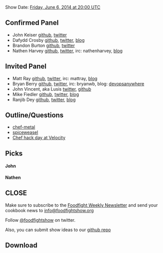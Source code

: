 Show Date:  [Friday, June 6, 2014 at 20:00 UTC](http://www.timeanddate.com/worldclock/fixedtime.html?msg=Food+Fight+Show+-+Chef+Metal%21&iso=20140606T16&p1=419&ah=1)

Confirmed Panel<a name="panel"></a>
-----
* John Keiser [github](https://github.com/jkeiser), [twitter](https://twitter.com/jkeiser2)
* Dafydd Crosby [github](https://github.com/dafyddcrosby), [twitter](https://twitter.com/dafyddcrosby), [blog](http://dafyddcrosby.com)
* Brandon Burton [github](http://github.com/solarce), [twitter](https://twitter.com/solarce)
* Nathen Harvey [github](http://github.com/nathenharvey), [twitter](http://twitter.com/nathenharvey), irc: nathenharvey, [blog](http://nathenharvey.com)


Invited Panel<a name="panel"></a>
-----

* Matt Ray [github](http://github.com/mattray), [twitter](http://twitter.com/mattray), irc: mattray, [blog](http://www.leastresistance.net/)
* Bryan Berry [github](http://github.com/bryanwb), [twitter](http://twitter.com/bryanwb), irc: bryanwb, blog: [devopsanywhere](http://devopsanywhere.blogspot.com)
* John Vincent, aka Lusis [twitter](https://twitter.com/#!/lusis), [github](https://github.com/lusis)
* Mike Fiedler [github](http://github.com/miketheman), [twitter](http://twitter.com/mikefiedler), [blog](http://www.miketheman.net)
* Ranjib Dey [github](https://github.com/ranjib), [twitter](https://twitter.com/ranjibdey), [blog](http://ranjib.posterous.com/)

Outline/Questions
-----------------

* [chef-metal](https://github.com/opscode/chef-metal)
* [spiceweasel](https://github.com/mattray/spiceweasel)
* [Chef hack day at Velocity](http://velocityconf.com/velocity2014/public/schedule/detail/36962)

Picks<a name="picks"></a>
-----

#### John

#### Nathen  



CLOSE
-----

Make sure to subscribe to the [Foodfight Weekly Newsletter](http://bit.ly/ffsmail) and send your cookbook
news to info@foodfightshow.org

Follow [@foodfightshow](http://twitter.com/foodfightshow) on twitter.

Also, you can submit show ideas to our [github repo](https://github.com/foodfight/showz)



Download
--------
